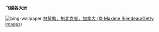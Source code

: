 
**飞越各大洲**

![bing-wallpaper](https://www.bing.com/th?id=OHR.QuebecDuck_ZH-CN0588954873_1920x1080.jpg)
[林鸳鸯，魁北克省，加拿大 (© Maxime Riendeau/Getty Images)](https://www.bing.com/search?q=%E6%9E%97%E9%B8%B3%E9%B8%AF&amp;form=hpcapt&amp;mkt=zh-cn)
  